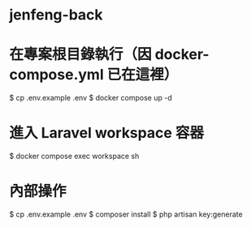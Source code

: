 # jenfeng-back

# 在專案根目錄執行（因 docker-compose.yml 已在這裡）

$ cp .env.example .env
$ docker compose up -d

# 進入 Laravel workspace 容器

$ docker compose exec workspace sh

# 內部操作

$ cp .env.example .env
$ composer install
$ php artisan key:generate
